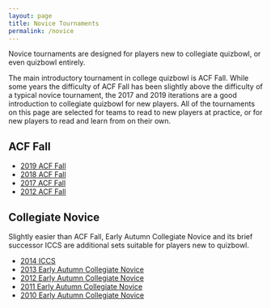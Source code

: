 ```yaml
---
layout: page
title: Novice Tournaments
permalink: /novice
---
```

Novice tournaments are designed for players new to collegiate quizbowl, or even quizbowl entirely.

The main introductory tournament in college quizbowl is ACF Fall. While some years the difficulty of ACF Fall has been slightly above the difficulty of a typical novice tournament, the 2017 and 2019 iterations are a good introduction to collegiate quizbowl for new players. All of the tournaments on this page are selected for teams to read to new players at practice, or for new players to read and learn from on their own.

## ACF Fall
- <a href='https://collegiate.quizbowlpackets.com/2391/'>2019 ACF Fall</a>
- <a href='https://collegiate.quizbowlpackets.com/2187/'>2018 ACF Fall</a>
- <a href='https://collegiate.quizbowlpackets.com/2040/'>2017 ACF Fall</a>
- <a href='https://collegiate.quizbowlpackets.com/457/'>2012 ACF Fall</a>

## Collegiate Novice
Slightly easier than ACF Fall, Early Autumn Collegiate Novice and its brief successor ICCS are additional sets suitable for players new to quizbowl.
- <a href='https://collegiate.quizbowlpackets.com/747/'>2014 ICCS</a>
- <a href='https://collegiate.quizbowlpackets.com/631/'>2013 Early Autumn Collegiate Novice</a>
- <a href='https://collegiate.quizbowlpackets.com/405/'>2012 Early Autumn Collegiate Novice</a>
- <a href='https://collegiate.quizbowlpackets.com/21/'>2011 Early Autumn Collegiate Novice</a>
- <a href='https://collegiate.quizbowlpackets.com/261/'>2010 Early Autumn Collegiate Novice</a>